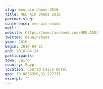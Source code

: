 ```yaml
---
slug: meu-ain-shams-2016
title: MEU Ain Shams 2016
partner-slug:
conference: meu-ain-shams
mail:
website: https://www.facebook.com/MEU.ASU/
twitter: meuainshams
year: 2016
begin: 2016-04-21
end: 2016-04-24
participants:
town: Cairo
country: Egypt
location: Conrad Cairo Hotel
geo: 30.0655356,31.227735
excerpt: ""
---
```

